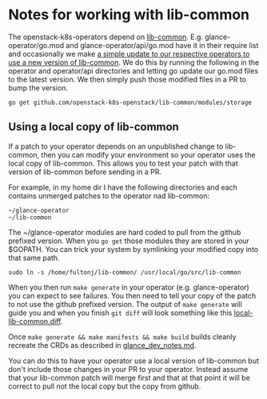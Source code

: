 # Notes for working with lib-common

The openstack-k8s-operators depend on 
[lib-common](https://github.com/openstack-k8s-operators/lib-common).
E.g. glance-operator/go.mod and glance-operator/api/go.mod have it
in their require list and occasionally we make 
[a simple update to our respective operators to use a new version of lib-common](https://github.com/openstack-k8s-operators/glance-operator/commit/ef8842b9bbaad4fdc461ee3573b5dcbe13e2bd55).
We do this by running the following in the operator and operator/api
directories and letting go update our go.mod files to the latest
version. We then simply push those modified files in a PR to bump the
version.

```
go get github.com/openstack-k8s-openstack/lib-common/modules/storage
```

## Using a local copy of lib-common

If a patch to your operator depends on an unpublished change to
lib-common, then you can modify your environment so your operator
uses the local copy of lib-common. This allows you to test your patch
with that version of lib-common before sending in a PR.

For example, in my home dir I have the following directories and each
contains unmerged patches to the operator nad lib-common:

```
~/glance-operator
~/lib-common
```

The ~/glance-operator modules are hard coded to pull from the github
prefixed version. When you `go get` those modules they are stored in
your $GOPATH. You can trick your system by symlinking your modified
copy into that same path.

```
sudo ln -s /home/fultonj/lib-common/ /usr/local/go/src/lib-common
```

When you then run `make generate` in your operator
(e.g. glance-operator) you can expect to see failures. You then need
to tell your copy of the patch to not use the github prefixed
version. The output of `make generate` will guide you and when you
finish `git diff` will look something like this
[local-lib-common.diff](local-lib-common.diff).

Once `make generate && make manifests && make build` builds cleanly
recreate the CRDs as described
in [glance_dev_notes.md](glance_dev_notes.md).

You can do this to have your operator use a local version of
lib-common but don't include those changes in your PR to your
operator. Instead assume that your lib-common patch will merge
first and that at that point it will be correct to pull not the local
copy but the copy from github.
